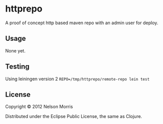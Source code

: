 # httprepo

A proof of concept http based maven repo with an admin user for deploy.

## Usage

None yet.

## Testing

Using leiningen version 2 ```REPO=/tmp/httprepo/remote-repo lein test```

## License

Copyright © 2012 Nelson Morris

Distributed under the Eclipse Public License, the same as Clojure.
